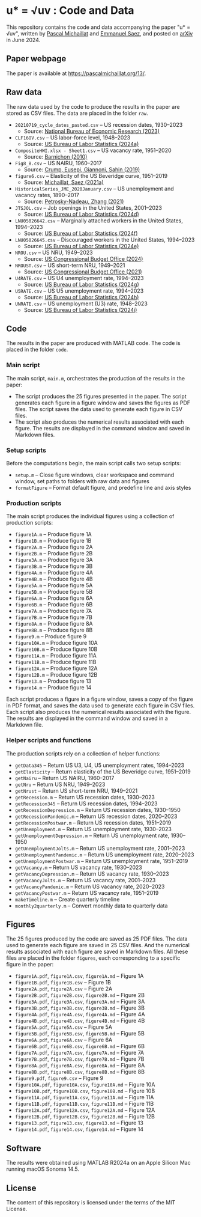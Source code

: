 # u* = √uv : Code and Data

This repository contains the code and data accompanying the paper "u* = √uv", written by [Pascal Michaillat](https://pascalmichaillat.org) and [Emmanuel Saez](https://eml.berkeley.edu/~saez/), and posted on [arXiv](https://arxiv.org/abs/2206.13012v3) in June 2024.

## Paper webpage

The paper is available at https://pascalmichaillat.org/13/.

## Raw data

The raw data used by the code to produce the results in the paper are stored as CSV files. The data are placed in the folder `raw`. 

+ `20210719_cycle_dates_pasted.csv` – US recession dates, 1930–2023
	+ Source: [National Bureau of Economic Research (2023)](https://www.nber.org/research/data/us-business-cycle-expansions-and-contractions)
+ `CLF16OV.csv` – US labor-force level, 1948–2023
	+ Source: [US Bureau of Labor Statistics (2024a)](https://fred.stlouisfed.org/series/CLF16OV)
+ `CompositeHWI.xlsx - Sheet1.csv` – US vacancy rate, 1951–2020
	+ Source: [Barnichon (2010)](https://docs.google.com/spreadsheets/d/1fkMinSHkjTL99-bLZYFldQ8rHtgh8lxd)
+ `Fig8_B.csv` – US NAIRU, 1960–2017
	+ Source: [Crump, Eusepi, Giannoni, Sahin (2019)](https://www.brookings.edu/articles/a-unified-approach-to-measuring-u/)
+ `figure6.csv` – Elasticity of the US Beveridge curve, 1951–2019
	+ Source: [Michaillat, Saez (2021a)](https://github.com/pmichaillat/unemployment-gap)
+ `HistoricalSeries_JME_2020January.csv` – US unemployment and vacancy rates, 1890–2017
	+ Source: [Petrosky-Nadeau, Zhang (2021)](https://docs.google.com/spreadsheets/d/1Ym0zkHZtIvb73zjLzL2cz_P5lXrulzFgvZpA5ZYyElI)
+ `JTSJOL.csv` – Job openings in the United States, 2001–2023
	+ Source: [US Bureau of Labor Statistics (2024d)](https://fred.stlouisfed.org/series/JTSJOL)
+ `LNU05026642.csv` – Marginally attached workers in the United States, 1994–2023
	+ Source: [US Bureau of Labor Statistics (2024f)](https://fred.stlouisfed.org/series/LNU05026642)
+ `LNU05026645.csv` – Discouraged workers in the United States, 1994–2023
	+ Source: [US Bureau of Labor Statistics (2024e)](https://fred.stlouisfed.org/series/LNU05026645)
+ `NROU.csv` – US NRU, 1949–2023
	+ Source: [US Congressional Budget Office (2024)](https://fred.stlouisfed.org/series/NROU)
+ `NROUST.csv` – US short-term NRU, 1949–2021
	+ Source: [US Congressional Budget Office (2021)](https://fred.stlouisfed.org/series/NROUST)
+ `U4RATE.csv` – US U4 unemployment rate, 1994–2023
	+ Source: [US Bureau of Labor Statistics (2024g)](https://fred.stlouisfed.org/series/U4RATE)
+ `U5RATE.csv` – US U5 unemployment rate, 1994–2023
	+ Source: [US Bureau of Labor Statistics (2024h)](https://fred.stlouisfed.org/series/U5RATE)
+ `UNRATE.csv` – US unemployment (U3) rate, 1948–2023
	+ Source: [US Bureau of Labor Statistics (2024i)](https://fred.stlouisfed.org/series/UNRATE)

## Code

The results in the paper are produced with MATLAB code. The code is placed in the folder `code`.

### Main script

The main script, `main.m`, orchestrates the production of the results in the paper:

+ The script produces the 25 figures presented in the paper. The script generates each figure in a figure window and saves the figures as PDF files. The script saves the data used to generate each figure in CSV files.
+ The script also produces the numerical results associated with each figure. The results are displayed in the command window and saved in Markdown files.

### Setup scripts

Before the computations begin, the main script calls two setup scripts:

+ `setup.m` – Close figure windows, clear workspace and command window, set paths to folders with raw data and figures
+ `formatFigure` – Format default figure, and predefine line and axis styles

### Production scripts

The main script produces the individual figures using a collection of production scripts:

+ `figure1A.m` – Produce figure 1A
+ `figure1B.m` – Produce figure 1B
+ `figure2A.m` – Produce figure 2A
+ `figure2B.m` – Produce figure 2B
+ `figure3A.m` – Produce figure 3A
+ `figure3B.m` – Produce figure 3B
+ `figure4A.m` – Produce figure 4A
+ `figure4B.m` – Produce figure 4B
+ `figure5A.m` – Produce figure 5A
+ `figure5B.m` – Produce figure 5B
+ `figure6A.m` – Produce figure 6A
+ `figure6B.m` – Produce figure 6B
+ `figure7A.m` – Produce figure 7A
+ `figure7B.m` – Produce figure 7B
+ `figure8A.m` – Produce figure 8A
+ `figure8B.m` – Produce figure 8B
+ `figure9.m` – Produce figure 9
+ `figure10A.m` – Produce figure 10A
+ `figure10B.m` – Produce figure 10B
+ `figure11A.m` – Produce figure 11A
+ `figure11B.m` – Produce figure 11B
+ `figure12A.m` – Produce figure 12A
+ `figure12B.m` – Produce figure 12B
+ `figure13.m` – Produce figure 13
+ `figure14.m` – Produce figure 14

Each script produces a figure in a figure window, saves a copy of the figure in PDF format, and saves the data used to generate each figure in CSV files. Each script also produces the numerical results associated with the figure. The results are displayed in the command window and saved in a Markdown file.

### Helper scripts and functions

The production scripts rely on a collection of helper functions:
 
+ `getData345` – Return US U3, U4, U5 unemployment rates, 1994–2023
+ `getElasticity` – Return elasticity of the US Beveridge curve, 1951–2019
+ `getNairu` – Return US NAIRU, 1960–2017
+ `getNru` – Return US NRU, 1949–2023
+ `getNrust` – Return US short-term NRU, 1949–2021
+ `getRecession.m` – Return US recession dates, 1930–2023
+ `getRecession345` – Return US recession dates, 1994–2023
+ `getRecessionDepression.m` – Return US recession dates, 1930–1950
+ `getRecessionPandemic.m` – Return US recession dates, 2020–2023
+ `getRecessionPostwar.m` – Return US recession dates, 1951–2019
+ `getUnemployment.m` – Return US unemployment rate, 1930–2023
+ `getUnemploymentDepression.m` – Return US unemployment rate, 1930–1950
+ `getUnemploymentJolts.m` – Return US unemployment rate, 2001–2023
+ `getUnemploymentPandemic.m` – Return US unemployment rate, 2020–2023
+ `getUnemploymentPostwar.m` – Return US unemployment rate, 1951–2019
+ `getVacancy.m` – Return US vacancy rate, 1930–2023
+ `getVacancyDepression.m` – Return US vacancy rate, 1930–2023
+ `getVacancyJolts.m` – Return US vacancy rate, 2001–2023
+ `getVacancyPandemic.m` – Return US vacancy rate, 2020–2023
+ `getVacancyPostwar.m` – Return US vacancy rate, 1951–2019
+ `makeTimeline.m` – Create quarterly timeline
+ `monthly2quarterly.m` – Convert monthly data to quarterly data

## Figures

The 25 figures produced by the code are saved as 25 PDF files. The data used to generate each figure are saved in 25 CSV files. And the numerical results associated with each figure are saved in Markdown files. All these files are placed in the folder `figures`, each corresponding to a specific figure in the paper:

+ `figure1A.pdf`, `figure1A.csv`, `figure1A.md` – Figure 1A
+ `figure1B.pdf`, `figure1B.csv` – Figure 1B
+ `figure2A.pdf`, `figure2A.csv` – Figure 2A
+ `figure2B.pdf`, `figure2B.csv`, `figure2B.md` – Figure 2B
+ `figure3A.pdf`, `figure3A.csv`, `figure3A.md` – Figure 3A
+ `figure3B.pdf`, `figure3B.csv`, `figure3B.md` – Figure 3B
+ `figure4A.pdf`, `figure4A.csv`, `figure4A.md` – Figure 4A
+ `figure4B.pdf`, `figure4B.csv`, `figure4B.md` – Figure 4B
+ `figure5A.pdf`, `figure5A.csv` – Figure 5A
+ `figure5B.pdf`, `figure5B.csv`, `figure5B.md` – Figure 5B
+ `figure6A.pdf`, `figure6A.csv` – Figure 6A
+ `figure6B.pdf`, `figure6B.csv`, `figure6B.md` – Figure 6B
+ `figure7A.pdf`, `figure7A.csv`, `figure7A.md` – Figure 7A
+ `figure7B.pdf`, `figure7B.csv`, `figure7B.md` – Figure 7B
+ `figure8A.pdf`, `figure8A.csv`, `figure8A.md` – Figure 8A
+ `figure8B.pdf`, `figure8B.csv`, `figure8B.md` – Figure 8B
+ `figure9.pdf`, `figure9.csv` – Figure 9
+ `figure10A.pdf`, `figure10A.csv`, `figure10A.md` – Figure 10A
+ `figure10B.pdf`, `figure10B.csv`, `figure10B.md` – Figure 10B
+ `figure11A.pdf`, `figure11A.csv`, `figure11A.md` – Figure 11A
+ `figure11B.pdf`, `figure11B.csv`, `figure11B.md` – Figure 11B
+ `figure12A.pdf`, `figure12A.csv`, `figure12A.md` – Figure 12A
+ `figure12B.pdf`, `figure12B.csv`, `figure12B.md` – Figure 12B
+ `figure13.pdf`, `figure13.csv`, `figure13.md` – Figure 13
+ `figure14.pdf`, `figure14.csv`, `figure14.md` – Figure 14

## Software

The results were obtained using MATLAB R2024a on an Apple Silicon Mac running macOS Sonoma 14.5.

## License

The content of this repository is licensed under the terms of the MIT License.